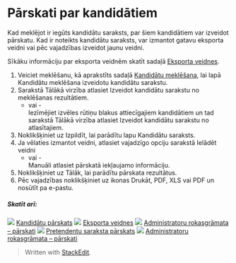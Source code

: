# Pārskati par kandidātiem

Kad meklējot ir iegūts kandidātu saraksts, par šiem kandidātiem var izveidot pārskatu. Kad ir noteikts kandidātu saraksts, var izmantot gatavu eksporta veidni vai pēc vajadzības izveidot jaunu veidni.

Sīkāku informāciju par eksporta veidnēm skatīt sadaļā  [Eksporta veidnes](export_templates.htm).

1.  Veiciet meklēšanu, kā aprakstīts sadaļā  [Kandidātu meklēšana](../getting-started/searching_for_candidates.htm), lai lapā  Kandidātu meklēšana  izveidotu kandidātu sarakstu.
2.  Sarakstā  Tālākā virzība  atlasiet Izveidot kandidātu sarakstu no meklēšanas rezultātiem.  
    - vai -  
    Iezīmējiet izvēles rūtiņu blakus attiecīgajiem kandidātiem un tad sarakstā  Tālākā virzība  atlasiet Izveidot kandidātu sarakstu no atlasītajiem.
3.  Noklikšķiniet uz  Izpildīt, lai parādītu lapu  Kandidātu saraksts.
4.  Ja vēlaties izmantot veidni, atlasiet vajadzīgo opciju sarakstā  Ielādēt veidni  
    - vai -  
    Manuāli atlasiet pārskatā iekļaujamo informāciju.
5.  Noklikšķiniet uz  Tālāk, lai parādītu pārskata rezultātus.
6.  Pēc vajadzības noklikšķiniet uz ikonas  Drukāt,  PDF,  XLS  vai  PDF un nosūtīt pa e-pastu.

##### Skatīt arī:

![](../Resources/Images/icon-document-link.png)  [Kandidātu pārskats](candidate_report.htm)
![](../Resources/Images/icon-document-link.png)  [Eksporta veidnes](export_templates.htm)
![](../Resources/Images/icon-document-link.png)  [Administratoru rokasgrāmata – pārskati](guide_for_administrators_reports.htm)
![](../Resources/Images/icon-document-link.png)  [Pretendentu saraksta pārskats](applicant_list_report.htm)
![](../Resources/Images/icon-document-link.png)  [Administratoru rokasgrāmata – pārskati](guide_for_administrators_reports.htm)


> Written with [StackEdit](https://stackedit.io/).
<!--stackedit_data:
eyJoaXN0b3J5IjpbMTkxMzczNTk5MF19
-->